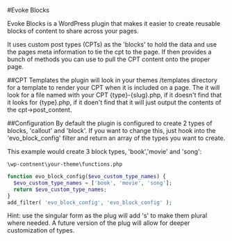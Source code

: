 #Evoke Blocks

Evoke Blocks is a WordPress plugin that makes it easier to create reusable blocks of content to share across your pages.

It uses custom post types (CPTs) as the 'blocks' to hold the data and use the pages meta information to tie the cpt to the page. If then provides a bunch of methods you can use to pull the CPT content onto the proper page.


##CPT Templates
the plugin will look in your themes /templates directory for a template to render your CPT when it is included on a page.
The it will look for a file named with your CPT {type}-{slug}.php, if it doesn't find that it looks for {type}.php, if it doen't find that it will just output the contents of  the cpt->post_content.

##Configuration
By default the plugin is configured to create 2 types of blocks, 'callout' and 'block'.
If you want to change this, just hook into the 'evo_block_config' filter and return an array of the types you want to create.

This example would create 3 block types, 'book','movie' and 'song':

`\wp-contnent\your-theme\functions.php`

```php
function evo_block_config($evo_custom_type_names) {
  $evo_custom_type_names = ['book', 'movie', 'song'];
  return $evo_custom_type_names;
}
add_filter( 'evo_block_config', 'evo_block_config' );
```

Hint: use the singular form as the plug will add 's' to make them plural where needed. 
A future version of the plug will allow for deeper customization of types.